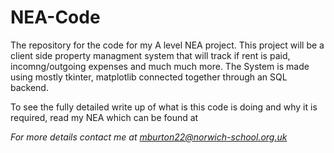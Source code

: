 # NEA-Code
The repository for the code for my A level NEA project. This project will be a client side property managment system that will track if rent is paid, incomng/outgoing expenses and much much more. The System is made using mostly tkinter, matplotlib connected together through an SQL backend.

To see the fully detailed  write up of what is this code is doing and why it is required, read my NEA which can be found at <I will add a link once I have sent of my NEA for marking>

For more details contact me at mburton22@norwich-school.org.uk
